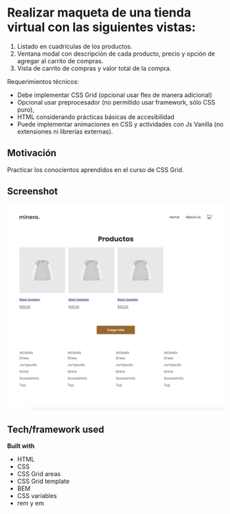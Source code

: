 # Realizar maqueta de una tienda virtual con las siguientes vistas:

1. Listado en cuadrículas de los productos.
2. Ventana modal con descripción de cada producto, precio y opción de agregar al carrito de compras.
3. Vista de carrito de compras y valor total de la compra.

Requerimientos técnicos: 

- Debe implementar CSS Grid (opcional usar flex de manera adicional)
- Opcional usar preprocesador (no permitido usar framework, sólo CSS puro),
- HTML considerando prácticas básicas de accesibilidad
- Puede implementar animaciones en CSS y actividades con Js Vanilla (no extensiones ni librerías externas).

## Motivación

Practicar los conocientos aprendidos en el curso de CSS Grid.

## Screenshot

![screenshot](./assets/images/e-commerce.png)  

## Tech/framework used

<b>Built with</b>

- HTML
- CSS
- CSS Grid areas
- CSS Grid template
- BEM
- CSS variables
- rem y em 


